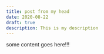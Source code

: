 ```yaml
---
title: post from my head
date: 2020-08-22
draft: true
description: This is my description
---
```


some content goes here!!!